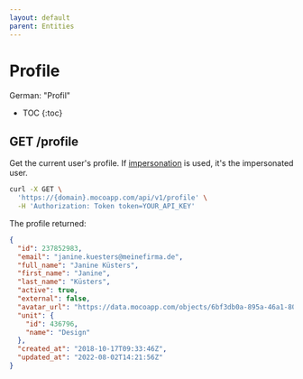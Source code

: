 ```yaml
---
layout: default
parent: Entities
---
```


# Profile

German: "Profil"

- TOC
{:toc}

## GET /profile

Get the current user's profile. If [impersonation](../index#impersonation) is used, it's the impersonated user.

```bash
curl -X GET \
  'https://{domain}.mocoapp.com/api/v1/profile' \
  -H 'Authorization: Token token=YOUR_API_KEY'
```

The profile returned:

```json
{
  "id": 237852983,
  "email": "janine.kuesters@meinefirma.de",
  "full_name": "Janine Küsters",
  "first_name": "Janine",
  "last_name": "Küsters",
  "active": true,
  "external": false,
  "avatar_url": "https://data.mocoapp.com/objects/6bf3db0a-895a-46a1-8006-6280af04b9c0.jpg",
  "unit": {
    "id": 436796,
    "name": "Design"
  },
  "created_at": "2018-10-17T09:33:46Z",
  "updated_at": "2022-08-02T14:21:56Z"
}
```